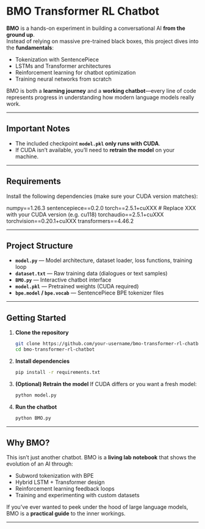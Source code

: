 
# BMO Transformer RL Chatbot  

**BMO** is a hands-on experiment in building a conversational AI **from the ground up**.  
Instead of relying on massive pre-trained black boxes, this project dives into the **fundamentals**:  

- Tokenization with SentencePiece  
- LSTMs and Transformer architectures  
- Reinforcement learning for chatbot optimization  
- Training neural networks from scratch  

BMO is both a **learning journey** and a **working chatbot**—every line of code represents progress in understanding how modern language models really work.  

---

## Important Notes  
- The included checkpoint **`model.pkl` only runs with CUDA**.  
- If CUDA isn’t available, you’ll need to **retrain the model** on your machine.  

---

## Requirements  

Install the following dependencies (make sure your CUDA version matches):  


numpy==1.26.3
sentencepiece==0.2.0
torch==2.5.1+cuXXX       # Replace XXX with your CUDA version (e.g. cu118)
torchaudio==2.5.1+cuXXX
torchvision==0.20.1+cuXXX
transformers==4.46.2


---

## Project Structure

* **`model.py`** — Model architecture, dataset loader, loss functions, training loop
* **`dataset.txt`** — Raw training data (dialogues or text samples)
* **`BMO.py`** — Interactive chatbot interface
* **`model.pkl`** — Pretrained weights (CUDA required)
* **`bpe.model` / `bpe.vocab`** — SentencePiece BPE tokenizer files

---

## Getting Started

1. **Clone the repository**

   ```bash
   git clone https://github.com/your-username/bmo-transformer-rl-chatbot.git
   cd bmo-transformer-rl-chatbot
   ```

2. **Install dependencies**

   ```bash
   pip install -r requirements.txt
   ```

3. **(Optional) Retrain the model**
   If CUDA differs or you want a fresh model:

   ```bash
   python model.py
   ```

4. **Run the chatbot**

   ```bash
   python BMO.py
   ```

---

## Why BMO?

This isn’t just another chatbot.
BMO is a **living lab notebook** that shows the evolution of an AI through:

* Subword tokenization with BPE
* Hybrid LSTM + Transformer design
* Reinforcement learning feedback loops
* Training and experimenting with custom datasets

If you’ve ever wanted to peek under the hood of large language models, BMO is a **practical guide** to the inner workings.

---


